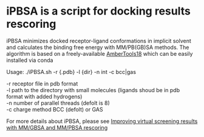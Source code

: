# iPBSA is a script for docking results rescoring

iPBSA minimizes docked receptor-ligand conformations in implicit solvent and calculates the binding free energy with MM/PB(GB)SA methods. The algorithm is based on a freely-available [AmberTools18](https://ambermd.org/AmberTools.php) which can be easily installed via conda  

Usage: ./iPBSA.sh -r {.pdb} -l {dir} -n int -c bcc|gas
	
-r receptor file in pdb format  
-l path to the directory with small molecules (ligands shoud be in pdb format with added hydrogens)  
-n number of parallel threads (defolt is 8)  
-c charge method BCC (defolt) or GAS  


For more details about iPBSA, please see [Improving virtual screening results with MM/GBSA and MM/PBSA rescoring](https://link.springer.com/article/10.1007/s10822-021-00389-3)  
